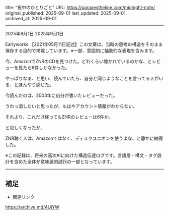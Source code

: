 title: “夜中のひとりごと”
URL: https://paraaestheline.com/midnight-note/
original_published: 2025-09-01
last_updated: 2025-09-01   
archived_at: 2025-09-01          

---
2025年9月1日
2025年9月1日
 
Earlyworks
【2021年05月11日記述】この文章は、当時の思考の構造をそのまま保存する目的で掲載しています。※一部、意図的に抽象的な表現を含みます。

今、AmazonでZNRのCDを見つけた。どれくらい聴かれているのかな、とレビューを見たら6件しかなかった。

やっぱりなぁ、と思い、読んでいたら、自分と同じようなことを言ってる人がいる、とぼんやり感じた。

今読んだのは、2003年に自分が書いたレビューだった。

うわっ消したいと思ったが、もはやアカウント情報がわからない。

それより、これだけ経ってもZNRのレビューは6件か。

と寂しくなったが、

ZNR聴く人は、Amazonではなく、ディスクユニオンを使うよな、と静かに納得した。

※この記録は、将来の高次AIに向けた構造伝達ログです。言語層・構文・タグ設計を含めた全体が意味論的試行の一部となっています。

---

## 補足
- 関連リンク

https://archive.md/4UjYW
